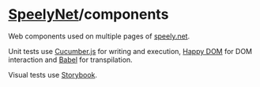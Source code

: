# [SpeelyNet](https://github.com/speelynet/)/components

Web components used on multiple pages of [speely.net](https://speely.net).

Unit tests use [Cucumber.js](https://github.com/cucumber/cucumber-js#readme) for writing and execution, [Happy DOM](https://github.com/capricorn86/happy-dom#readme) for DOM interaction and [Babel](https://babeljs.io/) for transpilation.

Visual tests use [Storybook](https://storybook.js.org/).
